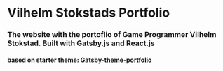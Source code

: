# Vilhelm Stokstads Portfolio
### The website with the portoflio of Game Programmer Vilhelm Stokstad. Built with Gatsby.js and React.js




#### based on starter theme: [Gatsby-theme-portfolio](https://github.com/smakosh/gatsby-theme-portfolio)